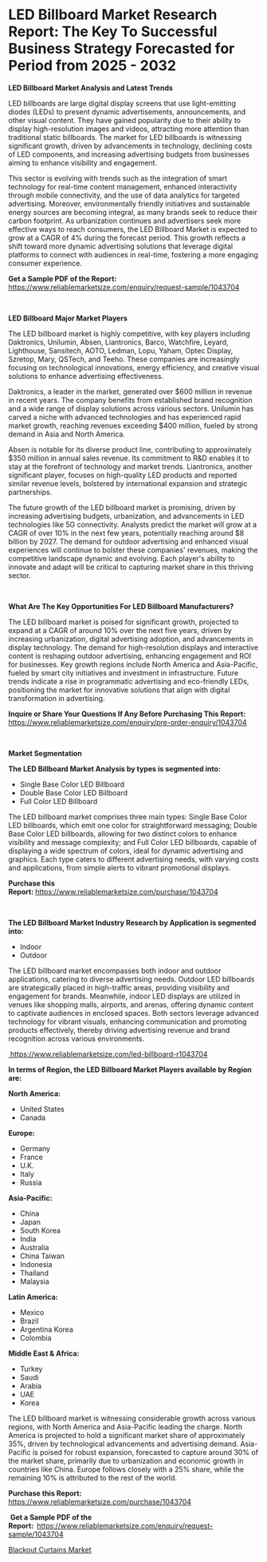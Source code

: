 <p><h1>LED Billboard Market Research Report: The Key To Successful Business Strategy Forecasted for Period from 2025 - 2032</h1></p><p><strong>LED Billboard Market Analysis and Latest Trends</strong></p>
<p><p>LED billboards are large digital display screens that use light-emitting diodes (LEDs) to present dynamic advertisements, announcements, and other visual content. They have gained popularity due to their ability to display high-resolution images and videos, attracting more attention than traditional static billboards. The market for LED billboards is witnessing significant growth, driven by advancements in technology, declining costs of LED components, and increasing advertising budgets from businesses aiming to enhance visibility and engagement.</p><p>This sector is evolving with trends such as the integration of smart technology for real-time content management, enhanced interactivity through mobile connectivity, and the use of data analytics for targeted advertising. Moreover, environmentally friendly initiatives and sustainable energy sources are becoming integral, as many brands seek to reduce their carbon footprint. As urbanization continues and advertisers seek more effective ways to reach consumers, the LED Billboard Market is expected to grow at a CAGR of 4% during the forecast period. This growth reflects a shift toward more dynamic advertising solutions that leverage digital platforms to connect with audiences in real-time, fostering a more engaging consumer experience.</p></p>
<p><strong>Get a Sample PDF of the Report:&nbsp;</strong> <a href="https://www.reliablemarketsize.com/enquiry/request-sample/1043704?utm_campaign=2628&utm_medium=2&utm_source=Github&utm_content=ia&utm_term=05042025&utm_id=led-billboard">https://www.reliablemarketsize.com/enquiry/request-sample/1043704</a></p>
<p>&nbsp;</p>
<p><strong>LED Billboard Major Market Players</strong></p>
<p><p>The LED billboard market is highly competitive, with key players including Daktronics, Unilumin, Absen, Liantronics, Barco, Watchfire, Leyard, Lighthouse, Sansitech, AOTO, Ledman, Lopu, Yaham, Optec Display, Szretop, Mary, QSTech, and Teeho. These companies are increasingly focusing on technological innovations, energy efficiency, and creative visual solutions to enhance advertising effectiveness.</p><p>Daktronics, a leader in the market, generated over $600 million in revenue in recent years. The company benefits from established brand recognition and a wide range of display solutions across various sectors. Unilumin has carved a niche with advanced technologies and has experienced rapid market growth, reaching revenues exceeding $400 million, fueled by strong demand in Asia and North America.</p><p>Absen is notable for its diverse product line, contributing to approximately $350 million in annual sales revenue. Its commitment to R&D enables it to stay at the forefront of technology and market trends. Liantronics, another significant player, focuses on high-quality LED products and reported similar revenue levels, bolstered by international expansion and strategic partnerships.</p><p>The future growth of the LED billboard market is promising, driven by increasing advertising budgets, urbanization, and advancements in LED technologies like 5G connectivity. Analysts predict the market will grow at a CAGR of over 10% in the next few years, potentially reaching around $8 billion by 2027. The demand for outdoor advertising and enhanced visual experiences will continue to bolster these companies' revenues, making the competitive landscape dynamic and evolving. Each player's ability to innovate and adapt will be critical to capturing market share in this thriving sector.</p></p>
<p>&nbsp;</p>
<p><strong>What Are The Key Opportunities For LED Billboard Manufacturers?</strong></p>
<p><p>The LED billboard market is poised for significant growth, projected to expand at a CAGR of around 10% over the next five years, driven by increasing urbanization, digital advertising adoption, and advancements in display technology. The demand for high-resolution displays and interactive content is reshaping outdoor advertising, enhancing engagement and ROI for businesses. Key growth regions include North America and Asia-Pacific, fueled by smart city initiatives and investment in infrastructure. Future trends indicate a rise in programmatic advertising and eco-friendly LEDs, positioning the market for innovative solutions that align with digital transformation in advertising.</p></p>
<p><strong>Inquire or Share Your Questions If Any Before Purchasing This Report:</strong> <a href="https://www.reliablemarketsize.com/enquiry/pre-order-enquiry/1043704?utm_campaign=2628&utm_medium=2&utm_source=Github&utm_content=ia&utm_term=05042025&utm_id=led-billboard">https://www.reliablemarketsize.com/enquiry/pre-order-enquiry/1043704</a></p>
<p>&nbsp;</p>
<p><strong>Market Segmentation</strong></p>
<p><strong>The LED Billboard Market Analysis by types is segmented into:</strong></p>
<p><ul><li>Single Base Color LED Billboard</li><li>Double Base Color LED Billboard</li><li>Full Color LED Billboard</li></ul></p>
<p><p>The LED billboard market comprises three main types: Single Base Color LED billboards, which emit one color for straightforward messaging; Double Base Color LED billboards, allowing for two distinct colors to enhance visibility and message complexity; and Full Color LED billboards, capable of displaying a wide spectrum of colors, ideal for dynamic advertising and graphics. Each type caters to different advertising needs, with varying costs and applications, from simple alerts to vibrant promotional displays.</p></p>
<p><strong>Purchase this Report:&nbsp;</strong><a href="https://www.reliablemarketsize.com/purchase/1043704?utm_campaign=2628&utm_medium=2&utm_source=Github&utm_content=ia&utm_term=05042025&utm_id=led-billboard">https://www.reliablemarketsize.com/purchase/1043704</a></p>
<p>&nbsp;</p>
<p><strong>The LED Billboard Market Industry Research by Application is segmented into:</strong></p>
<p><ul><li>Indoor</li><li>Outdoor</li></ul></p>
<p><p>The LED billboard market encompasses both indoor and outdoor applications, catering to diverse advertising needs. Outdoor LED billboards are strategically placed in high-traffic areas, providing visibility and engagement for brands. Meanwhile, indoor LED displays are utilized in venues like shopping malls, airports, and arenas, offering dynamic content to captivate audiences in enclosed spaces. Both sectors leverage advanced technology for vibrant visuals, enhancing communication and promoting products effectively, thereby driving advertising revenue and brand recognition across various environments.</p></p>
<p><a href="https://www.reliablemarketsize.com/led-billboard-r1043704?utm_campaign=2628&utm_medium=2&utm_source=Github&utm_content=ia&utm_term=05042025&utm_id=led-billboard">&nbsp;https://www.reliablemarketsize.com/led-billboard-r1043704</a></p>
<p><strong>In terms of Region, the LED Billboard Market Players available by Region are:</strong></p>
<p>
    <p> <strong> North America: </strong>
        <ul>
            <li>United States</li>
            <li>Canada</li>
        </ul>
        </p> 
    <p> <strong> Europe: </strong>
        <ul>
            <li>Germany</li>
            <li>France</li>
            <li>U.K.</li>
            <li>Italy</li>
            <li>Russia</li>
        </ul>
        </p> 
    <p> <strong> Asia-Pacific: </strong>
        <ul>
            <li>China</li>
            <li>Japan</li>
            <li>South Korea</li>
            <li>India</li>
            <li>Australia</li>
            <li>China Taiwan</li>
            <li>Indonesia</li>
            <li>Thailand</li>
            <li>Malaysia</li>
        </ul>
        </p> 
    <p> <strong> Latin America: </strong>
        <ul>
            <li>Mexico</li>
            <li>Brazil</li>
            <li>Argentina Korea</li>
            <li>Colombia</li>
        </ul>
        </p> 
    <p> <strong> Middle East & Africa: </strong>
        <ul>
            <li>Turkey</li>
            <li>Saudi</li>
            <li>Arabia</li>
            <li>UAE</li>
            <li>Korea</li>
        </ul>
    </p>
    </p>
<p><p>The LED billboard market is witnessing considerable growth across various regions, with North America and Asia-Pacific leading the charge. North America is projected to hold a significant market share of approximately 35%, driven by technological advancements and advertising demand. Asia-Pacific is poised for robust expansion, forecasted to capture around 30% of the market share, primarily due to urbanization and economic growth in countries like China. Europe follows closely with a 25% share, while the remaining 10% is attributed to the rest of the world.</p></p>
<p><strong>Purchase this Report: </strong><a href="https://www.reliablemarketsize.com/purchase/1043704?utm_campaign=2628&utm_medium=2&utm_source=Github&utm_content=ia&utm_term=05042025&utm_id=led-billboard">https://www.reliablemarketsize.com/purchase/1043704</a></p>
<p>&nbsp;<strong>Get a Sample PDF of the Report:&nbsp;&nbsp;</strong><a href="https://www.reliablemarketsize.com/enquiry/request-sample/1043704?utm_campaign=2628&utm_medium=2&utm_source=Github&utm_content=ia&utm_term=05042025&utm_id=led-billboard">https://www.reliablemarketsize.com/enquiry/request-sample/1043704</a></p>
<p><strong></strong></p>
<p><p><a href="https://github.com/toldenargelia86/Market-Research-Report-List-1/blob/main/blackout-curtains-market.md?utm_campaign=2628&utm_medium=2&utm_source=Github&utm_content=ia&utm_term=05042025&utm_id=led-billboard">Blackout Curtains Market</a></p></p>